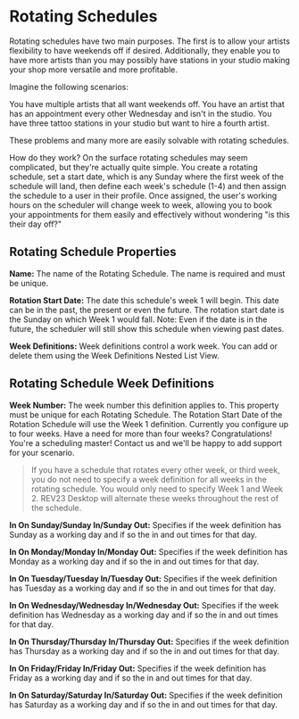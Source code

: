 # Rotating Schedules

Rotating schedules have two main purposes. The first is to allow your artists flexibility to have weekends off if desired. Additionally, they enable you to have more artists than you may possibly have stations in your studio making your shop more versatile and more profitable.

Imagine the following scenarios:

You have multiple artists that all want weekends off.
You have an artist that has an appointment every other Wednesday and isn't in the studio.
You have three tattoo stations in your studio but want to hire a fourth artist.

These problems and many more are easily solvable with rotating schedules.

How do they work?
On the surface rotating schedules may seem complicated, but they're actually quite simple. You create a rotating schedule, set a start date, which is any Sunday where the first week of the schedule will land, then define each week's schedule (1-4) and then assign the schedule to a user in their profile. Once assigned, the user's working hours on the scheduler will change week to week, allowing you to book your appointments for them easily and effectively without wondering "is this their day off?"

## Rotating Schedule Properties

**Name:** The name of the Rotating Schedule. The name is required and must be unique.

**Rotation Start Date:** The date this schedule's week 1 will begin. This date can be in the past, the present or even the future. The rotation start date is the Sunday on which Week 1 would fall. 
Note: Even if the date is in the future, the scheduler will still show this schedule when viewing past dates.

**Week Definitions:** Week definitions control a work week. You can add or delete them using the Week Definitions Nested List View.

## Rotating Schedule Week Definitions

**Week Number:** The week number this definition applies to. This property must be unique for each Rotating Schedule. The Rotation Start Date of the Rotation Schedule will use the Week 1 definition. Currently you configure up to four weeks. Have a need for more than four weeks? Congratulations! You're a scheduling master! Contact us and we'll be happy to add support for your scenario.

> If you have a schedule that rotates every other week, or third week, you do not need to specify a week definition for all weeks in the rotating schedule. You would only need to specify Week 1 and Week 2. REV23 Desktop will alternate these weeks throughout the rest of the schedule.

**In On Sunday/Sunday In/Sunday Out:** Specifies if the week definition has Sunday as a working day and if so the in and out times for that day.

**In On Monday/Monday In/Monday Out:** Specifies if the week definition has Monday as a working day and if so the in and out times for that day.

**In On Tuesday/Tuesday In/Tuesday Out:** Specifies if the week definition has Tuesday as a working day and if so the in and out times for that day.

**In On Wednesday/Wednesday In/Wednesday Out:** Specifies if the week definition has Wednesday as a working day and if so the in and out times for that day.

**In On Thursday/Thursday In/Thursday Out:** Specifies if the week definition has Thursday as a working day and if so the in and out times for that day.

**In On Friday/Friday In/Friday Out:** Specifies if the week definition has Friday as a working day and if so the in and out times for that day.

**In On Saturday/Saturday In/Saturday Out:** Specifies if the week definition has Saturday as a working day and if so the in and out times for that day.